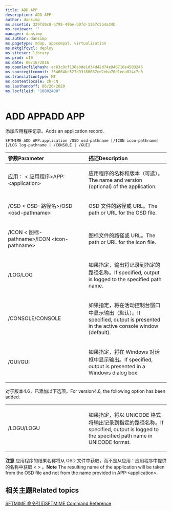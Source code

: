 ```yaml
---
title: ADD APP
description: ADD APP
author: dansimp
ms.assetid: 329fd0c8-a795-49be-b0fd-1367c5b4a34b
ms.reviewer: ''
manager: dansimp
ms.author: dansimp
ms.pagetype: mdop, appcompat, virtualization
ms.mktglfcycl: deploy
ms.sitesec: library
ms.prod: w10
ms.date: 06/16/2016
ms.openlocfilehash: ac83c0cf130e8de1d34d42d74e946716e4503246
ms.sourcegitcommit: 354664bc527d93f80687cd2eba70d1eea024c7c3
ms.translationtype: MT
ms.contentlocale: zh-CN
ms.lasthandoff: 06/26/2020
ms.locfileid: "10802400"
---
```

# <span data-ttu-id="b32ae-103">ADD APP</span><span class="sxs-lookup"><span data-stu-id="b32ae-103">ADD APP</span></span>


<span data-ttu-id="b32ae-104">添加应用程序记录。</span><span class="sxs-lookup"><span data-stu-id="b32ae-104">Adds an application record.</span></span>

`SFTMIME ADD APP:application /OSD osd-pathname [/ICON icon-pathname] [/LOG log-pathname | /CONSOLE | /GUI]`

<table>
<colgroup>
<col width="50%" />
<col width="50%" />
</colgroup>
<thead>
<tr class="header">
<th align="left"><span data-ttu-id="b32ae-105">参数</span><span class="sxs-lookup"><span data-stu-id="b32ae-105">Parameter</span></span></th>
<th align="left"><span data-ttu-id="b32ae-106">描述</span><span class="sxs-lookup"><span data-stu-id="b32ae-106">Description</span></span></th>
</tr>
</thead>
<tbody>
<tr class="odd">
<td align="left"><p><span data-ttu-id="b32ae-107">应用： &lt; 应用程序&gt;</span><span class="sxs-lookup"><span data-stu-id="b32ae-107">APP:&lt;application&gt;</span></span></p></td>
<td align="left"><p><span data-ttu-id="b32ae-108">应用程序的名称和版本（可选）。</span><span class="sxs-lookup"><span data-stu-id="b32ae-108">The name and version (optional) of the application.</span></span></p></td>
</tr>
<tr class="even">
<td align="left"><p><span data-ttu-id="b32ae-109">/OSD &lt; OSD-路径名&gt;</span><span class="sxs-lookup"><span data-stu-id="b32ae-109">/OSD &lt;osd-pathname&gt;</span></span></p></td>
<td align="left"><p><span data-ttu-id="b32ae-110">OSD 文件的路径或 URL。</span><span class="sxs-lookup"><span data-stu-id="b32ae-110">The path or URL for the OSD file.</span></span></p></td>
</tr>
<tr class="odd">
<td align="left"><p><span data-ttu-id="b32ae-111">/ICON &lt; 图标-pathname&gt;</span><span class="sxs-lookup"><span data-stu-id="b32ae-111">/ICON &lt;icon-pathname&gt;</span></span></p></td>
<td align="left"><p><span data-ttu-id="b32ae-112">图标文件的路径或 URL。</span><span class="sxs-lookup"><span data-stu-id="b32ae-112">The path or URL for the icon file.</span></span></p></td>
</tr>
<tr class="even">
<td align="left"><p><span data-ttu-id="b32ae-113">/LOG</span><span class="sxs-lookup"><span data-stu-id="b32ae-113">/LOG</span></span></p></td>
<td align="left"><p><span data-ttu-id="b32ae-114">如果指定，输出将记录到指定的路径名称。</span><span class="sxs-lookup"><span data-stu-id="b32ae-114">If specified, output is logged to the specified path name.</span></span></p></td>
</tr>
<tr class="odd">
<td align="left"><p><span data-ttu-id="b32ae-115">/CONSOLE</span><span class="sxs-lookup"><span data-stu-id="b32ae-115">/CONSOLE</span></span></p></td>
<td align="left"><p><span data-ttu-id="b32ae-116">如果指定，将在活动控制台窗口中显示输出（默认）。</span><span class="sxs-lookup"><span data-stu-id="b32ae-116">If specified, output is presented in the active console window (default).</span></span></p></td>
</tr>
<tr class="even">
<td align="left"><p><span data-ttu-id="b32ae-117">/GUI</span><span class="sxs-lookup"><span data-stu-id="b32ae-117">/GUI</span></span></p></td>
<td align="left"><p><span data-ttu-id="b32ae-118">如果指定，将在 Windows 对话框中显示输出。</span><span class="sxs-lookup"><span data-stu-id="b32ae-118">If specified, output is presented in a Windows dialog box.</span></span></p></td>
</tr>
</tbody>
</table>

 

<span data-ttu-id="b32ae-119">对于版本4.6，已添加以下选项。</span><span class="sxs-lookup"><span data-stu-id="b32ae-119">For version4.6, the following option has been added.</span></span>

<table>
<colgroup>
<col width="50%" />
<col width="50%" />
</colgroup>
<tbody>
<tr class="odd">
<td align="left"><p><span data-ttu-id="b32ae-120">/LOGU</span><span class="sxs-lookup"><span data-stu-id="b32ae-120">/LOGU</span></span></p></td>
<td align="left"><p><span data-ttu-id="b32ae-121">如果指定，将以 UNICODE 格式将输出记录到指定的路径名称。</span><span class="sxs-lookup"><span data-stu-id="b32ae-121">If specified, output is logged to the specified path name in UNICODE format.</span></span></p></td>
</tr>
</tbody>
</table>

 

<span data-ttu-id="b32ae-122">**注意** 应用程序的结果名称将从 OSD 文件中获取，而不是从应用：应用程序中提供的名称中获取 &lt; &gt; 。</span><span class="sxs-lookup"><span data-stu-id="b32ae-122">**Note** The resulting name of the application will be taken from the OSD file and not from the name provided in APP:&lt;application&gt;.</span></span>

 

## <span data-ttu-id="b32ae-123">相关主题</span><span class="sxs-lookup"><span data-stu-id="b32ae-123">Related topics</span></span>


[<span data-ttu-id="b32ae-124">SFTMIME 命令引用</span><span class="sxs-lookup"><span data-stu-id="b32ae-124">SFTMIME Command Reference</span></span>](sftmime--command-reference.md)

 

 





